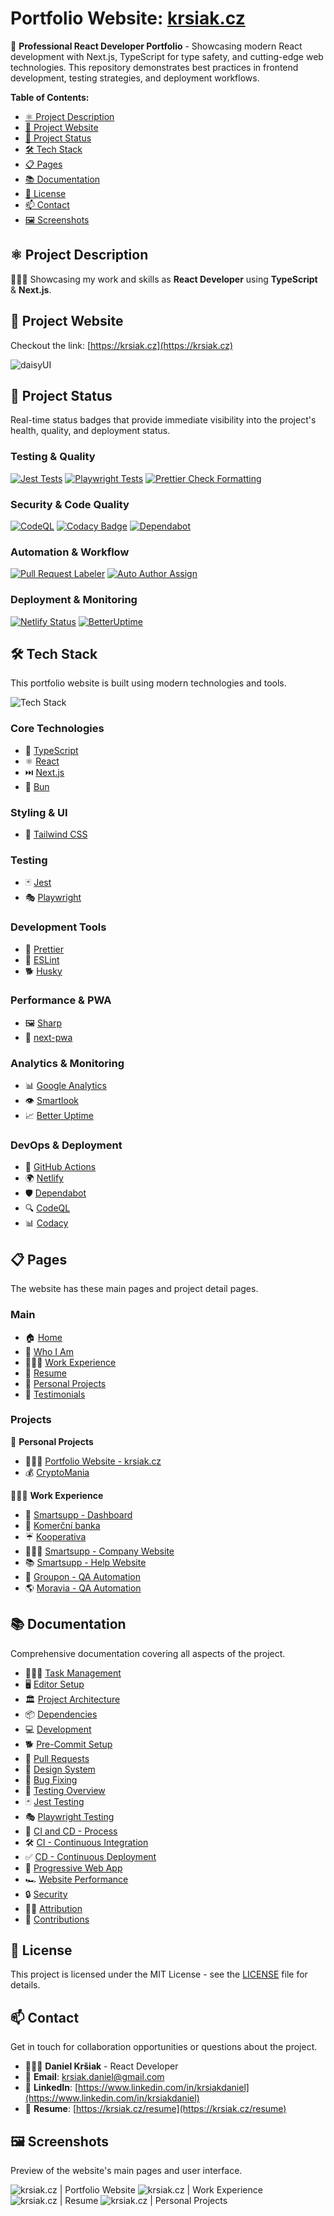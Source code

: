 # Portfolio Website: [krsiak.cz](https://krsiak.cz)

🚀 **Professional React Developer Portfolio** - Showcasing modern React development with Next.js, TypeScript for type safety, and cutting-edge web technologies. This repository demonstrates best practices in frontend development, testing strategies, and deployment workflows.

**Table of Contents:**

- [⚛️ Project Description](#️-project-description)
- [🔗 Project Website](#-project-website)
- [🚦 Project Status](#-project-status)
- [🛠️ Tech Stack](#️-tech-stack)
- [📋 Pages](#-pages)
- [📚 Documentation](#-documentation)
- [📄 License](#-license)
- [📫 Contact](#-contact)
- [🖼️ Screenshots](#️-screenshots)

## ⚛️ Project Description

👨🏻‍💻 Showcasing my work and skills as **React Developer** using **TypeScript** & **Next.js**.

## 🔗 Project Website

Checkout the link: [https://krsiak.cz](https://krsiak.cz)

![daisyUI](/readme-images/main-readme/smiling-face-with-sunglasses-animated-80x80.webp)

## 🚦 Project Status

Real-time status badges that provide immediate visibility into the project's health, quality, and deployment status.

### Testing & Quality

[![Jest Tests](https://github.com/krsiakdaniel/portfolio-website-krsiak-cz/actions/workflows/jest.yml/badge.svg)](https://github.com/krsiakdaniel/portfolio-website-krsiak-cz/actions/workflows/jest.yml) [![Playwright Tests](https://github.com/krsiakdaniel/portfolio-website-krsiak-cz/actions/workflows/playwright.yml/badge.svg)](https://github.com/krsiakdaniel/portfolio-website-krsiak-cz/actions/workflows/playwright.yml) [![Prettier Check Formatting](https://github.com/krsiakdaniel/portfolio-website-krsiak-cz/actions/workflows/prettier-check-formatting.yml/badge.svg)](https://github.com/krsiakdaniel/portfolio-website-krsiak-cz/actions/workflows/prettier-check-formatting.yml)

### Security & Code Quality

[![CodeQL](https://github.com/krsiakdaniel/portfolio-website-krsiak-cz/actions/workflows/github-code-scanning/codeql/badge.svg)](https://github.com/krsiakdaniel/portfolio-website-krsiak-cz/actions/workflows/github-code-scanning/codeql) [![Codacy Badge](https://app.codacy.com/project/badge/Grade/eaa72f9b0a7242ae9179b0dfdd58faf5)](https://app.codacy.com/gh/krsiakdaniel/portfolio-website-krsiak-cz/dashboard?utm_source=gh&utm_medium=referral&utm_content=&utm_campaign=Badge_grade) [![Dependabot](https://img.shields.io/badge/Dependabot-Enabled-green)](https://github.com/krsiakdaniel/portfolio-website-krsiak-cz/security/dependabot)

### Automation & Workflow

[![Pull Request Labeler](https://github.com/krsiakdaniel/portfolio-website-krsiak-cz/actions/workflows/labeler.yml/badge.svg)](https://github.com/krsiakdaniel/portfolio-website-krsiak-cz/actions/workflows/labeler.yml) [![Auto Author Assign](https://github.com/krsiakdaniel/portfolio-website-krsiak-cz/actions/workflows/auto-author-assign.yml/badge.svg)](https://github.com/krsiakdaniel/portfolio-website-krsiak-cz/actions/workflows/auto-author-assign.yml)

### Deployment & Monitoring

[![Netlify Status](https://api.netlify.com/api/v1/badges/eb322254-0169-4941-9416-3806b0bd5be6/deploy-status)](https://app.netlify.com/sites/portfolio-website-krsiak-cz/deploys) [![BetterUptime](https://betteruptime.com/status-badges/v1/monitor/8z9z.svg)](https://betteruptime.com/?utm_source=status_badge)

## 🛠️ Tech Stack

This portfolio website is built using modern technologies and tools.

![Tech Stack](/readme-images/main-readme/technologies-and-tools.webp)

### Core Technologies

- 📝 [TypeScript](https://www.typescriptlang.org/)
- ⚛️ [React](https://react.dev/)
- ⏭️ [Next.js](https://nextjs.org/)
- 🚀 [Bun](https://bun.sh/)

### Styling & UI

- 🎨 [Tailwind CSS](https://tailwindcss.com/)

### Testing

- 🃏 [Jest](https://jestjs.io/)
- 🎭 [Playwright](https://playwright.dev/)

### Development Tools

- 🎨 [Prettier](https://prettier.io/)
- 🔧 [ESLint](https://eslint.org/)
- 🐕 [Husky](https://github.com/typicode/husky)

### Performance & PWA

- 🖼️ [Sharp](https://sharp.pixelplumbing.com/)
- 📱 [next-pwa](https://github.com/DuCanhGH/next-pwa)

### Analytics & Monitoring

- 📊 [Google Analytics](https://analytics.google.com/)
- 👁️ [Smartlook](https://www.smartlook.com/)
- 📈 [Better Uptime](https://betteruptime.com/)

### DevOps & Deployment

- 🚀 [GitHub Actions](https://github.com/krsiakdaniel/portfolio-website-krsiak-cz/actions)
- 🌍 [Netlify](https://www.netlify.com/)
- 🛡️ [Dependabot](https://github.com/dependabot)
- 🔍 [CodeQL](https://codeql.github.com/)
- 📊 [Codacy](https://www.codacy.com/)

## 📋 Pages

The website has these main pages and project detail pages.

### Main

- 🏠 [Home](https://krsiak.cz/)
- 👋 [Who I Am](https://krsiak.cz/who-i-am)
- 👨🏻‍💻 [Work Experience](https://krsiak.cz/work-experience)
- 📝 [Resume](https://krsiak.cz/resume)
- 🚀 [Personal Projects](https://krsiak.cz/personal-projects)
- 💬 [Testimonials](https://krsiak.cz/testimonials)

### Projects

🚀 **Personal Projects**

- 👨🏻‍💻 [Portfolio Website - krsiak.cz](https://krsiak.cz/personal-projects/krsiak)
- 💰 [CryptoMania](https://krsiak.cz/personal-projects/cryptomania)

👨🏻‍💻 **Work Experience**

- 💬 [Smartsupp - Dashboard](https://krsiak.cz/work-experience/smartsupp-dashboard)
- 🏦 [Komerční banka](https://krsiak.cz/work-experience/komercni-banka)
- ☔ [Kooperativa](https://krsiak.cz/work-experience/kooperativa)
- 👨🏻‍💻 [Smartsupp - Company Website](https://krsiak.cz/work-experience/smartsupp-web)
- 📚 [Smartsupp - Help Website](https://krsiak.cz/work-experience/smartsupp-help)
- 🛒 [Groupon - QA Automation](https://krsiak.cz/work-experience/groupon)
- 🌎 [Moravia - QA Automation](https://krsiak.cz/work-experience/moravia)

## 📚 Documentation

Comprehensive documentation covering all aspects of the project.

- 👨🏻‍💼 [Task Management](docs/team-leader-task-management/README-team-leader-task-management.md)
- 🖥️ [Editor Setup](docs/editor-setup/README-editor-setup.md)
- 🏛️ [Project Architecture](docs/project-architecture/README-project-architecture.md)
- 📦 [Dependencies](docs/development/README-dependencies.md)
- 💻 [Development](docs/development/README-development.md)
- 🐕 [Pre-Commit Setup](docs/development/README-pre-commit-setup.md)
- 🔀 [Pull Requests](docs/development/README-development-pull-requests.md)
- 🎨 [Design System](docs/design-system/README-design-system.md)
- 🐛 [Bug Fixing](docs/development/README-bug-fixing.md)
- 🧪 [Testing Overview](docs/testing/README-testing.md)
- 🃏 [Jest Testing](docs/testing/README-testing-jest.md)
- 🎭 [Playwright Testing](docs/testing/README-testing-playwright.md)
- 🚀 [CI and CD - Process](docs/deployment/README-ci-cd-process.md)
- 🛠️ [CI - Continuous Integration](docs/deployment/README-continuous-integration.md)
- ✅ [CD - Continuous Deployment](docs/deployment/README-continuous-deployment.md)
- 📱 [Progressive Web App](docs/progressive-web-app/README-progressive-web-app.md)
- 🏎️ [Website Performance](docs/website-performance/README-website-performance.md)
- 🔒 [Security](docs/security/README-security.md)
- 🙇‍♂️ [Attribution](docs/attribution/README-attribution.md)
- 📝 [Contributions](docs/contributions/README-contributions.md)

## 📄 License

This project is licensed under the MIT License - see the [LICENSE](LICENSE) file for details.

## 📫 Contact

Get in touch for collaboration opportunities or questions about the project.

- 👨🏻‍💻 **Daniel Kršiak** - React Developer
- 📧 **Email**: [krsiak.daniel@gmail.com](mailto:krsiak.daniel@gmail.com)
- 💼 **LinkedIn**: [https://www.linkedin.com/in/krsiakdaniel](https://www.linkedin.com/in/krsiakdaniel)
- 📄 **Resume**: [https://krsiak.cz/resume](https://krsiak.cz/resume)

## 🖼️ Screenshots

Preview of the website's main pages and user interface.

![krsiak.cz | Portfolio Website](/readme-images/main-readme/krsiak/krsiak-1-light.webp)
![krsiak.cz | Work Experience](/readme-images/main-readme/krsiak/krsiak-2-light.webp)
![krsiak.cz | Resume](/readme-images/main-readme/krsiak/krsiak-3-light.webp)
![krsiak.cz | Personal Projects](/readme-images/main-readme/krsiak/krsiak-4-light.webp)
